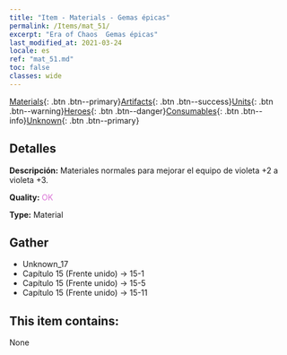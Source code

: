 ```yaml
---
title: "Item - Materials - Gemas épicas"
permalink: /Items/mat_51/
excerpt: "Era of Chaos  Gemas épicas"
last_modified_at: 2021-03-24
locale: es
ref: "mat_51.md"
toc: false
classes: wide
---
```

 [Materials](/es/Items/){: .btn .btn--primary}[Artifacts](/es/Items/Artifacts/){: .btn .btn--success}[Units](/es/Items/Units/){: .btn .btn--warning}[Heroes](/es/Items/Heroes/){: .btn .btn--danger}[Consumables](/es/Items/Consumables/){: .btn .btn--info}[Unknown](/es/Items/Unknown/){: .btn .btn--primary}

## Detalles
 **Descripción:** Materiales normales para mejorar el equipo de violeta +2 a violeta +3.

 **Quality:** <span style="color: #DA70D6">OK</span>

 **Type:** Material

## Gather

*    Unknown_17 
*    Capítulo 15 (Frente unido) -> 15-1 
*    Capítulo 15 (Frente unido) -> 15-5 
*    Capítulo 15 (Frente unido) -> 15-11 

## This item contains:

  None

